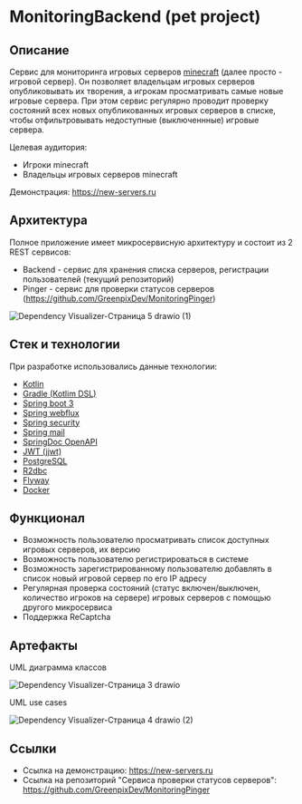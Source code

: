 # MonitoringBackend (pet project)

## Описание
Сервис для мониторинга игровых серверов [minecraft](https://www.minecraft.net/ru-ru) (далее просто - игровой сервер). Он позволяет владельцам игровых серверов опубликовывать их творения, а игрокам просматривать самые новые игровые сервера. При этом сервис регулярно проводит проверку состояний всех новых опубликованных игровых серверов в списке, чтобы отфильтровывать недоступные (выключеннные) игровые сервера.

Целевая аудитория:
* Игроки minecraft
* Владельцы игровых серверов minecraft

Демонстрация: https://new-servers.ru

## Архитектура
Полное приложение имеет микросервисную архитектуру и состоит из 2 REST сервисов:
* Backend - сервис для хранения списка серверов, регистрации пользователей (текущий репозиторий)
* Pinger - сервис для проверки статусов серверов (https://github.com/GreenpixDev/MonitoringPinger)

![Dependency Visualizer-Страница 5 drawio (1)](https://user-images.githubusercontent.com/58062046/227698060-295aa234-1ede-459f-bfea-478a72627a7c.png)

## Стек и технологии
При разработке использовались данные технологии:
* [Kotlin](https://kotlinlang.org/)
* [Gradle (Kotlim DSL)](https://docs.gradle.org/current/userguide/kotlin_dsl.html)
* [Spring boot 3](https://github.com/spring-projects/spring-boot/wiki/Spring-Boot-3.0-Release-Notes)
* [Spring webflux](https://docs.spring.io/spring-framework/docs/current/reference/html/web-reactive.html)
* [Spring security](https://docs.spring.io/spring-security/reference/index.html)
* [Spring mail](https://docs.spring.io/spring-framework/docs/3.0.x/spring-framework-reference/html/mail.html)
* [SpringDoc OpenAPI](https://springdoc.org/)
* [JWT (jjwt)](https://github.com/jwtk/jjwt)
* [PostgreSQL](https://www.postgresql.org/)
* [R2dbc](https://r2dbc.io/)
* [Flyway](https://flywaydb.org/)
* [Docker](https://www.docker.com/)

## Функционал
* Возможность пользователю просматривать список доступных игровых серверов, их версию
* Возможность пользователю регистрироваться в системе
* Возможность зарегистрированному пользователю добавлять в список новый игровой сервер по его IP адресу
* Регулярная проверка состояний (статус включен/выключен, количество игроков на сервере) игровых серверов с помощью другого микросервиса
* Поддержка ReCaptcha

## Артефакты
UML диаграмма классов

![Dependency Visualizer-Страница 3 drawio](https://user-images.githubusercontent.com/58062046/227695916-39e0210e-77fb-46a3-bcc7-484c2c64f14b.svg)

UML use cases

![Dependency Visualizer-Страница 4 drawio (2)](https://user-images.githubusercontent.com/58062046/227697080-96359a0e-ecb6-46b4-91d6-aa8a50fc7ced.svg)

## Ссылки
* Ссылка на демонстрацию: https://new-servers.ru
* Ссылка на репозиторий "Сервиса проверки статусов серверов": https://github.com/GreenpixDev/MonitoringPinger
